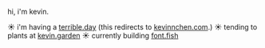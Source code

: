 hi, i'm kevin.

☀ i'm having a [terrible.day](https://www.terrible.day) (this redirects to [kevinnchen.com](https://www.kevinnchen.com).)
☀ tending to plants at [kevin.garden](https://www.kevin.garden)
☀ currently building [font.fish](https://www.font.fish)
